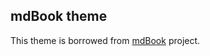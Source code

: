 ## mdBook theme

This theme is borrowed from [mdBook](https://github.com/rust-lang/mdBook/tree/master/src/theme) project.

